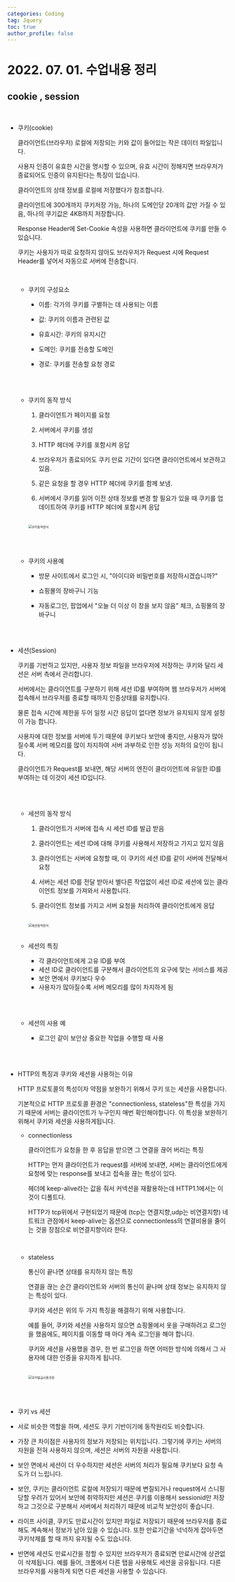 ```yaml
---
categories: Coding	
tag: Jquery
toc: true
author_profile: false
---
```




# 2022. 07. 01. 수업내용 정리 

## cookie , session

<br>

* 쿠키(cookie)

  클라이언트(브라우저) 로컬에 저장되는 키와 값이 들어있는 작은 데이터 파일입니다.<br>

  사용자 인증이 유효한 시간을 명시할 수 있으며, 유효 시간이 정해지면 브라우저가 종료되어도 인증이 유지된다는 특징이 있습니다.<br>

  클라이언트의 상태 정보를 로컬에 저장했다가 참조합니다.<br>

  클라이언트에 300개까지 쿠키저장 가능, 하나의 도메인당 20개의 값만 가질 수 있음, 하나의 쿠기값은 4KB까지 저장합니다.<br>

  Response Header에 Set-Cookie 속성을 사용하면 클라이언트에 쿠키를 만들 수 있습니다.<br>

  쿠키는 사용자가 따로 요청하지 않아도 브라우저가 Request 시에 Request Header를 넣어서 자동으로 서버에 전송합니다.<br>

  <br>

  * 쿠키의 구성요소

    * 이름: 각가의 쿠키를 구별하는 데 사용되는 이름

    * 값: 쿠키의 이름과 관련된 값

    * 유효시간: 쿠키의 유지시간

    * 도메인: 쿠키를 전송할 도메인

    * 경로: 쿠키를 전송할 요청 경로

      <br><br>

  * 쿠키의 동작 방식

    1. 클라이언트가 페이지를 요청

    2. 서버에서 쿠키를 생성

    3. HTTP 헤더에 쿠키를 포함시켜 응답

    4. 브라우저가 종료되어도 쿠키 만료 기간이 있다면 클라이언트에서 보관하고 있음.

    5. 같은 요청을 할 경우 HTTP 헤더에 쿠키를 함께 보냄.

    6. 서버에서 쿠키를 읽어 이전 상태 정보를 변경 할 필요가 있을 때 쿠키를 업데이트하여 쿠키를 HTTP 헤더에 포함시켜 응답

       <br>

    <img src="../../images/2022-07-03-class10(cookie)/쿠키동작방식.png" alt="쿠키동작방식" style="zoom: 50%;" />

    <br><br>

  * 쿠키의 사용예

    - 방문 사이트에서 로그인 시, "아이디와 비밀번호를 저장하시겠습니까?"

    - 쇼핑몰의 장바구니 기능

    - 자동로그인, 팝업에서 "오늘 더 이상 이 창을 보지 않음" 체크, 쇼핑몰의 장바구니

      <br><br>

* 세션(Session)

  쿠키를 기반하고 있지만, 사용자 정보 파일을 브라우저에 저장하는 쿠키와 달리 세션은 서버 측에서 관리합니다.<br>

  서버에서는 클라이언트를 구분하기 위해 세션 ID를 부여하며 웹 브라우저가 서버에 접속해서 브라우저를 종료할 때까지 인증상태를 유지합니다.<br>

  물론 접속 시간에 제한을 두어 일정 시간 응답이 없다면 정보가 유지되지 않게 설정이 가능 합니다.<br>

  사용자에 대한 정보를 서버에 두기 때문에 쿠키보다 보안에 좋지만, 사용자가 많아질수록 서버 메모리를 많이 차지하여 서버 과부하로 인한 성능 저하의 요인이 됩니다.<br>

  클라이언트가 Request를 보내면, 해당 서버의 엔진이 클라이언트에 유일한 ID를 부여하는 데 이것이 세션 ID입니다.

  <br>

  <br>

  * 세션의 동작 방식

    1. 클라이언트가 서버에 접속 시 세션 ID를 발급 받음

    2. 클라이언트는 세션 ID에 대해 쿠키를 사용해서 저장하고 가지고 있지 않음

    3. 클라이언트는 서버에 요청할 때, 이 쿠키의 세션 ID를 같이 서버에 전달해서 요청

    4. 서버는 세션 ID를 전달 받아서 별다른 작업없이 세션 ID로 세션에 있는 클라이언트 정보를 가져와서 사용합니다.

    5. 클라이언트 정보를 가지고 서버 요청을 처리하여 클라이언트에게 응답

       <br>

    <img src="../../images/2022-07-03-class10(cookie)/세션동작방식.png" alt="세션동작방식" style="zoom:50%;" />

    <br>

    <br>

  * 세션의 특징

    * 각 클라이언트에게 고유 ID를 부여
    * 세션 ID로 클라이언트를 구분해서 클라이언트의 요구에 맞는 서비스를 제공
    * 보안 면에서 쿠키보다 우수
    * 사용자가 많아질수록 서버 메모리를 많이 차지하게 됨

    <br><br>

  * 세션의 사용 예

    * 로그인 같이 보안상 중요한 작업을 수행할 때 사용

    <br><br>

* HTTP의 특징과 쿠키와 세션을 사용하는 이유

  HTTP 프로토콜의 특성이자 약점을 보완하기 위해서 쿠키 또는 세션을 사용합니다.<br>

  기본적으로 HTTP 프로토콜 환경은 "connectionless, stateless"한 특성을 가지기 때문에 서버는 클라이언트가 누구인지 매번 확인해야합니다. 이 특성을 보완하기 위해서 쿠키와 세션을 사용하게됩니다.<br>

  * connectionless

    클라이언트가 요청을 한 후 응답을 받으면 그 연결을 끊어 버리는 특징<br>

    HTTP는 먼저 클라이언트가 request를 서버에 보내면, 서버는 클라이언트에게 요청에 맞는 response를 보내고 접속을 끊는 특성이 있다.<br>

    헤더에 keep-alive라는 값을 줘서 커넥션을 재활용하는데 HTTP1.1에서는 이것이 디폴트다.<br>

    HTTP가 tcp위에서 구현되었기 때문에 (tcp는 연결지향,udp는 비연결지향) 네트워크 관점에서 keep-alive는 옵션으로 connectionless의 연결비용을 줄이는 것을 장점으로 비연결지향이라 한다.<br>

    <br>

  * stateless

    통신이 끝나면 상태를 유지하지 않는 특징<br>

    연결을 끊는 순간 클라이언트와 서버의 통신이 끝나며 상태 정보는 유지하지 않는 특성이 있다.<br>

    쿠키와 세션은 위의 두 가지 특징을 해결하기 위해 사용합니다.<br>

    예를 들어, 쿠키와 세션을 사용하지 않으면 쇼핑몰에서 옷을 구매하려고 로그인을 했음에도, 페이지를 이동할 때 마다 계속 로그인을 해야 합니다.<br>

    쿠키와 세션을 사용했을 경우, 한 번 로그인을 하면 어떠한 방식에 의해서 그 사용자에 대한 인증을 유지하게 됩니다.<br>

    <br>

    <img src="../../images/2022-07-03-class10(cookie,session)/쿠키발급사용과정.png" alt="쿠키발급사용과정" style="zoom:50%;" />

    <br><br>

*  쿠키 vs 세션

  * 서로 비슷한 역할을 하며, 세션도 쿠키 기반이기에 동작원리도 비슷합니다.<br>

  * 가장 큰 차이점은 사용자의 정보가 저장되는 위치입니다. 그렇기에 쿠키는 서버의 자원을 전혀 사용하지 않으며, 세션은 서버의 자원을 사용합니다.<br>

  * 보안 면에서 세션이 더 우수하지만 세션은 서버의 처리가 필요해 쿠키보다 요청 속도가 더 느립니다.<br>
  * 보안, 쿠키는 클라이언트 로컬에 저장되기 때문에 변질되거나 request에서 스니핑 당할 우려가 있어서 보안에 취약하지만 세션은 쿠키를 이용해서 sessionid만 저장하고 그것으로 구분해서 서버에서 처리하기 때문에 비교적 보안성이 좋습니다.<br>

  * 라이프 사이클, 쿠키도 만료시간이 있지만 파일로 저장되기 때문에 브라우저를 종료해도 계속해서 정보가 남아 있을 수 있습니다. 또한 만료기간을 넉넉하게 잡아두면 쿠키삭제를 할 때 까지 유지될 수도 있습니다.<br>

  * 반면에 세션도 만료시간을 정할 수 있지만 브라우저가 종료되면 만료시간에 상관없이 삭제됩니다. 예를 들어, 크롬에서 다른 탭을 사용해도 세션을 공유됩니다. 다른 브라우저를 사용하게 되면 다른 세션을 사용할 수 있습니다.<br>

    